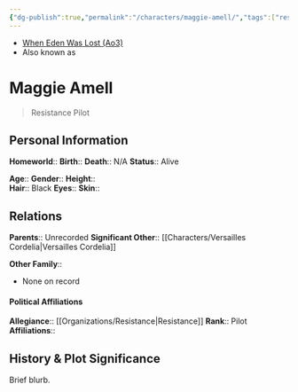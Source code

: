 ```yaml
---
{"dg-publish":true,"permalink":"/characters/maggie-amell/","tags":["resistance","forcesensitive"],"noteIcon":"saber1"}
---
```


- [When Eden Was Lost (Ao3)](https://archiveofourown.org/works/19334440)
- Also known as
# Maggie Amell
>Resistance Pilot

## Personal Information

**Homeworld**:: 
**Birth**:: 
**Death**::  N/A
**Status**::  Alive

**Age**:: 
**Gender**:: 
**Height**::  
**Hair**::  Black 
**Eyes**:: 
**Skin**:: 

## Relations

**Parents**::  Unrecorded
**Significant Other**::  [[Characters/Versailles Cordelia\|Versailles Cordelia]]

**Other Family**:: 
- None on record

#### Political Affiliations

**Allegiance**::  [[Organizations/Resistance\|Resistance]]
**Rank**::  Pilot
**Affiliations**::

## History & Plot Significance
Brief blurb.